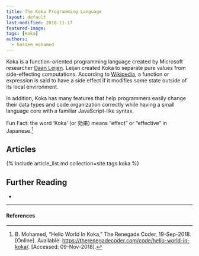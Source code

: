 ```yaml
---
title: The Koka Programming Language
layout: default
last-modified: 2018-11-17
featured-image:
tags: [koka]
authors:
  - bassem_mohamed
---
```


Koka is a function-oriented programming language created by Microsoft researcher
[Daan Leijen][1]. Leijan created Koka to separate pure values from side-effecting
computations. According to [Wikipedia][2], a function or expression is said to have a
side effect if it modifies some state outside of its local environment.

In addition, Koka has many features that help programmers easily change their data
types and code organization correctly while having a small language core with a
familiar JavaScript-like syntax.

Fun Fact: the word ‘Koka’ (or 効果) means “effect” or “effective” in Japanese.[^1]

## Articles

{% include article_list.md collection=site.tags.koka %}

## Further Reading

-

---

#### References

[^1]: B. Mohamed, “Hello World In Koka,” The Renegade Coder, 19-Sep-2018. [Online]. Available: <https://therenegadecoder.com/code/hello-world-in-koka/>. [Accessed: 09-Nov-2018].

[1]: https://www.microsoft.com/en-us/research/people/daan
[2]: https://en.wikipedia.org/wiki/Side_effect_(computer_science)
